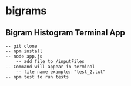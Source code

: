 # bigrams
## Bigram Histogram Terminal App

```
-- git clone
-- npm install
-- node app.js
    -- add file to /inputFiles
-- Command will appear in terminal
    -- file name example: "test_2.txt"
-- npm test to run tests
```

